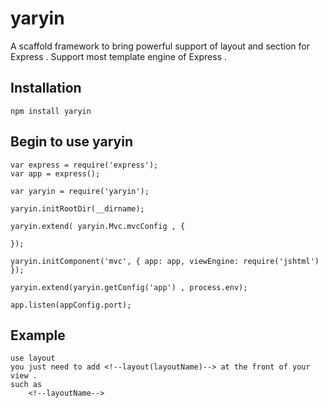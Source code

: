 # yaryin

A scaffold framework to bring powerful support of layout and section for Express .
Support most template engine of Express .



## Installation
	
	npm install yaryin
## Begin to use yaryin
	var express = require('express');
	var app = express();

	var yaryin = require('yaryin');

	yaryin.initRootDir(__dirname);

	yaryin.extend( yaryin.Mvc.mvcConfig , {
		
	});

	yaryin.initComponent('mvc', { app: app, viewEngine: require('jshtml') });

	yaryin.extend(yaryin.getConfig('app') , process.env);

	app.listen(appConfig.port);

## Example
	use layout 
	you just need to add <!--layout(layoutName)--> at the front of your view .
	such as 
		<!--layoutName-->

	
